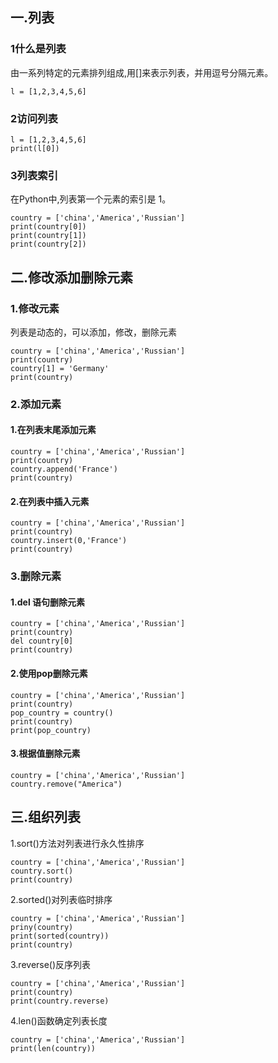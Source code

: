 
## 一.列表
### 1什么是列表
由一系列特定的元素排列组成,用[]来表示列表，并用逗号分隔元素。

```
l = [1,2,3,4,5,6]
```
### 2访问列表

```
l = [1,2,3,4,5,6]
print(l[0])
```
### 3列表索引
在Python中,列表第一个元素的索引是 1。
```
country = ['china','America','Russian']
print(country[0])
print(country[1])
print(country[2])
```
## 二.修改添加删除元素
### 1.修改元素
列表是动态的，可以添加，修改，删除元素
```
country = ['china','America','Russian']
print(country)
country[1] = 'Germany'
print(country)

```
### 2.添加元素
#### 1.在列表末尾添加元素
```
country = ['china','America','Russian']
print(country)
country.append('France')
print(country)
```
#### 2.在列表中插入元素
```
country = ['china','America','Russian']
print(country)
country.insert(0,'France')
print(country)
```
### 3.删除元素
#### 1.del 语句删除元素
```
country = ['china','America','Russian']
print(country)
del country[0]
print(country)
```
#### 2.使用pop删除元素
```
country = ['china','America','Russian']
print(country)
pop_country = country()
print(country)
print(pop_country)
```
#### 3.根据值删除元素

```
country = ['china','America','Russian']
country.remove("America")
```
## 三.组织列表
1.sort()方法对列表进行永久性排序
```
country = ['china','America','Russian']
country.sort()
print(country)
```

2.sorted()对列表临时排序
```
country = ['china','America','Russian']
priny(country)
print(sorted(country))
print(country)
```

3.reverse()反序列表
```
country = ['china','America','Russian']
print(country)
print(country.reverse)
```
4.len()函数确定列表长度
```
country = ['china','America','Russian']
print(len(country))
```
